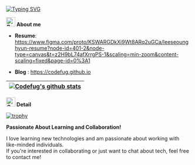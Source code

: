 [![Typing SVG](https://readme-typing-svg.demolab.com?font=Roboto&weight=900&size=24&letterSpacing=extra-bold&duration=2000&pause=1000&color=A10000&vCenter=true&width=500&height=60&lines=Codefug)](https://git.io/typing-svg)

**<img src="https://raw.githubusercontent.com/Tarikul-Islam-Anik/Animated-Fluent-Emojis/master/Emojis/Smilies/Beaming%20Face%20with%20Smiling%20Eyes.png" alt="Beaming Face with Smiling Eyes" width="25" height="25" /> About me**

- **Resume**: https://www.figma.com/proto/KSWARGDkXi9Wt8ARq2uGCa/leeseounghyun-resume?node-id=401-2&node-type=canvas&t=z2H9bL74afXrrgPS-1&scaling=min-zoom&content-scaling=fixed&page-id=0%3A1

- **Blog** </a> : https://codefug.github.io

| <a href="https://github.com/codefug/github-readme-stats"><img align="center" src="https://github-readme-stats.vercel.app/api?username=codefug&show_icons=true&title_color=0047A0&text_color=000000&icon_color=CC303B&bg_color=FFFFFF&" alt="Codefug's github stats" /></a> |
| ------------- |

**<img src="https://raw.githubusercontent.com/Tarikul-Islam-Anik/Animated-Fluent-Emojis/master/Emojis/Smilies/Cowboy%20Hat%20Face.png" alt="Cowboy Hat Face" width="25" height="25" /> Detail**

[![trophy](https://github-profile-trophy.vercel.app/?username=codefug&theme=flat)](https://github.com/ryo-ma/github-profile-trophy)

**Passionate About Learning and Collaboration!**

I love learning new technologies and am passionate about working with like-minded individuals.
<br/>
If you're interested in collaborating or just want to chat about tech, feel free to contact me!

<br />
